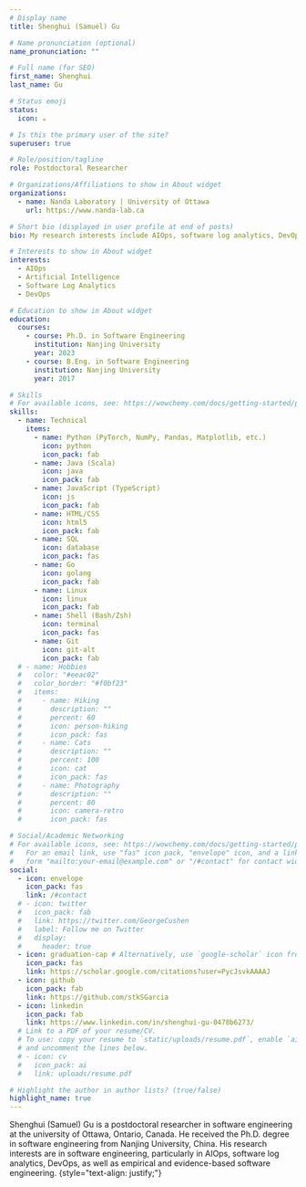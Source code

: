 ```yaml
---
# Display name
title: Shenghui (Samuel) Gu

# Name pronunciation (optional)
name_pronunciation: ""

# Full name (for SEO)
first_name: Shenghui
last_name: Gu

# Status emoji
status:
  icon: ☕️

# Is this the primary user of the site?
superuser: true

# Role/position/tagline
role: Postdoctoral Researcher

# Organizations/Affiliations to show in About widget
organizations:
  - name: Nanda Laboratory | University of Ottawa
    url: https://www.nanda-lab.ca

# Short bio (displayed in user profile at end of posts)
bio: My research interests include AIOps, software log analytics, DevOps, and empirical software engineering.

# Interests to show in About widget
interests:
  - AIOps
  - Artificial Intelligence
  - Software Log Analytics
  - DevOps

# Education to show in About widget
education:
  courses:
    - course: Ph.D. in Software Engineering
      institution: Nanjing University
      year: 2023
    - course: B.Eng. in Software Engineering
      institution: Nanjing University
      year: 2017

# Skills
# For available icons, see: https://wowchemy.com/docs/getting-started/page-builder/#icons
skills:
  - name: Technical
    items:
      - name: Python (PyTorch, NumPy, Pandas, Matplotlib, etc.)
        icon: python
        icon_pack: fab
      - name: Java (Scala)
        icon: java
        icon_pack: fab
      - name: JavaScript (TypeScript)
        icon: js
        icon_pack: fab
      - name: HTML/CSS
        icon: html5
        icon_pack: fab
      - name: SQL
        icon: database
        icon_pack: fas
      - name: Go
        icon: golang
        icon_pack: fab
      - name: Linux
        icon: linux
        icon_pack: fab
      - name: Shell (Bash/Zsh)
        icon: terminal
        icon_pack: fas
      - name: Git
        icon: git-alt
        icon_pack: fab
  # - name: Hobbies
  #   color: "#eeac02"
  #   color_border: "#f0bf23"
  #   items:
  #     - name: Hiking
  #       description: ""
  #       percent: 60
  #       icon: person-hiking
  #       icon_pack: fas
  #     - name: Cats
  #       description: ""
  #       percent: 100
  #       icon: cat
  #       icon_pack: fas
  #     - name: Photography
  #       description: ""
  #       percent: 80
  #       icon: camera-retro
  #       icon_pack: fas

# Social/Academic Networking
# For available icons, see: https://wowchemy.com/docs/getting-started/page-builder/#icons
#   For an email link, use "fas" icon pack, "envelope" icon, and a link in the
#   form "mailto:your-email@example.com" or "/#contact" for contact widget.
social:
  - icon: envelope
    icon_pack: fas
    link: /#contact
  # - icon: twitter
  #   icon_pack: fab
  #   link: https://twitter.com/GeorgeCushen
  #   label: Follow me on Twitter
  #   display:
  #     header: true
  - icon: graduation-cap # Alternatively, use `google-scholar` icon from `ai` icon pack
    icon_pack: fas
    link: https://scholar.google.com/citations?user=PycJsvkAAAAJ
  - icon: github
    icon_pack: fab
    link: https://github.com/stkSGarcia
  - icon: linkedin
    icon_pack: fab
    link: https://www.linkedin.com/in/shenghui-gu-0478b6273/
  # Link to a PDF of your resume/CV.
  # To use: copy your resume to `static/uploads/resume.pdf`, enable `ai` icons in `params.yaml`,
  # and uncomment the lines below.
  # - icon: cv
  #   icon_pack: ai
  #   link: uploads/resume.pdf

# Highlight the author in author lists? (true/false)
highlight_name: true
---
```


Shenghui (Samuel) Gu is a postdoctoral researcher in software engineering at the university of Ottawa, Ontario, Canada. He received the Ph.D. degree in software engineering from Nanjing University, China. His research interests are in software engineering, particularly in AIOps, software log analytics, DevOps, as well as empirical and evidence-based software engineering.
{style="text-align: justify;"}
